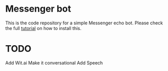 # Messenger bot
This is the code repository for a simple Messenger echo bot. Please check the full [tutorial](http://tsaprailis.com/2016/06/02/How-to-build-and-deploy-a-Facebook-Messenger-bot-with-Python-and-Flask-a-tutorial) on how to install this.

# TODO
Add Wit.ai
Make it conversational
Add Speech
